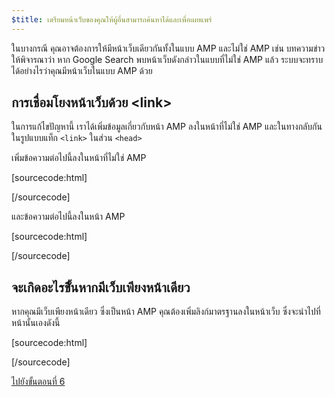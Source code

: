 ```yaml
---
$title: เตรียมหน้าเว็บของคุณให้ผู้อื่นสามารถค้นหาได้และเพื่อเผยแพร่
---
```


ในบางกรณี คุณอาจต้องการให้มีหน้าเว็บเดียวกันทั้งในแบบ AMP และไม่ใช่ AMP เช่น บทความข่าว ให้พิจารณาว่า หาก Google Search พบหน้าเว็บดังกล่าวในแบบที่ไม่ใช่ AMP แล้ว ระบบจะทราบได้อย่างไรว่าคุณมีหน้าเว็บในแบบ AMP ด้วย

## การเชื่อมโยงหน้าเว็บด้วย &lt;link>

ในการแก้ไขปัญหานี้ เราได้เพิ่มข้อมูลเกี่ยวกับหน้า AMP ลงในหน้าที่ไม่ใช่ AMP และในทางกลับกันในรูปแบบแท็ก `<link>` ในส่วน `<head>`

เพิ่มข้อความต่อไปนี้ลงในหน้าที่ไม่ใช่ AMP

[sourcecode:html]
<link rel="amphtml" href="https://www.example.com/url/to/amp/document.html">
[/sourcecode]

และข้อความต่อไปนี้ลงในหน้า AMP

[sourcecode:html]
<link rel="canonical" href="https://www.example.com/url/to/full/document.html">
[/sourcecode]

## จะเกิดอะไรขึั้นหากมีเว็บเพียงหน้าเดียว

หากคุณมีเว็บเพียงหน้าเดียว ซึ่งเป็นหน้า AMP คุณต้องเพิ่มลิงก์มาตรฐานลงในหน้าเว็บ ซึ่งจะนำไปที่หน้านั้นเองดังนี้

[sourcecode:html]
<link rel="canonical" href="https://www.example.com/url/to/amp/document.html">
[/sourcecode]

<a class="go-button button" href="/th/docs/get_started/general/create/publish.html">ไปยังขั้นตอนที่ 6</a>
